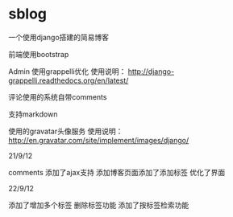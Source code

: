 sblog
=====

一个使用django搭建的简易博客

前端使用bootstrap

Admin 使用grappelli优化
使用说明： http://django-grappelli.readthedocs.org/en/latest/

评论使用的系统自带comments

支持markdown

使用的gravatar头像服务
使用说明：http://en.gravatar.com/site/implement/images/django/

21/9/12

comments 添加了ajax支持
添加博客页面添加了添加标签
优化了界面

22/9/12

添加了增加多个标签 删除标签功能
添加了按标签检索功能